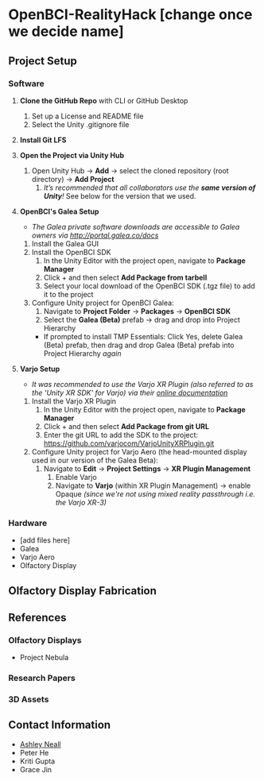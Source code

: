 # OpenBCI-RealityHack [change once we decide name]

## Project Setup

### Software
1. **Clone the GitHub Repo** with CLI or GitHub Desktop
   1. Set up a License and README file
   2. Select the Unity .gitignore file

2. **Install Git LFS**

3. **Open the Project via Unity Hub**
   1. Open Unity Hub → **Add** → select the cloned repository (root directory) → **Add Project**
      1. _It’s recommended that all collaborators use the **same version of Unity**!_ See below for the version that we used.

4. **OpenBCI's Galea Setup**
   * _The Galea private software downloads are accessible to Galea owners via http://portal.galea.co/docs_
   1. Install the Galea GUI
   2. Install the OpenBCI SDK
      1. In the Unity Editor with the project open, navigate to **Package Manager**
      2. Click + and then select **Add Package from tarbell**
      3. Select your local download of the OpenBCI SDK (.tgz file) to add it to the project
   3. Configure Unity project for OpenBCI Galea:
      1. Navigate to **Project Folder** → **Packages** → **OpenBCI SDK**
      2. Select the **Galea (Beta)** prefab → drag and drop into Project Hierarchy 
        * If prompted to install TMP Essentials: Click Yes, delete Galea (Beta) prefab, then drag and drop Galea (Beta) prefab into Project Hierarchy _again_
     
5. **Varjo Setup**
   * _It was recommended to use the Varjo XR Plugin (also referred to as the 'Unity XR SDK' for Varjo) via their [online documentation](https://developer.varjo.com/docs/unity-xr-sdk/unity-xr-sdk)_
   1. Install the Varjo XR Plugin
      1. In the Unity Editor with the project open, navigate to **Package Manager**
      2. Click + and then select **Add Package from git URL**
      3. Enter the git URL to add the SDK to the project: https://github.com/varjocom/VarjoUnityXRPlugin.git
   2. Configure Unity project for Varjo Aero (the head-mounted display used in our version of the Galea Beta):
      1. Navigate to **Edit** → **Project Settings** → **XR Plugin Management**
         1. Enable Varjo
         2. Navigate to **Varjo** (within XR Plugin Management) -> enable Opaque _(since we're not using mixed reality passthrough i.e. the Varjo XR-3)_

### Hardware
* [add files here]
* Galea
* Varjo Aero
* Olfactory Display

## Olfactory Display Fabrication


## References
### Olfactory Displays
* Project Nebula

### Research Papers

### 3D Assets


## Contact Information
* [Ashley Neall](https://aneall.github.io/)
* Peter He
* Kriti Gupta
* Grace Jin
